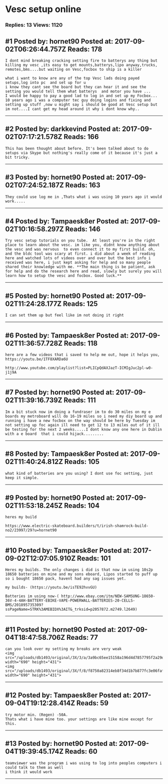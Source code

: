 # Vesc setup online

### Replies: 13 Views: 1120

## \#1 Posted by: hornet90 Posted at: 2017-09-02T06:26:44.757Z Reads: 178

```
I dont mind breaking cracking setting fire to batterys any thing but killing my vesc ,its easy to get mounts,batterys,lipo anyway,trucks, remotes,bms....but waiting on Vesc,focbox to ship is a killer

what i want to know are any of the top Vesc lads doing payed setups,log into pc  and set up for u 
i know they cant see the board but they can hear it and see the setting you would tell them what batterys  and motor you have ...
I would be happy to pay a good lad to log in and set up my Focbox...
10 years ago i was a computer tec guy doing logins and fixing and setting up stuff ,now u might say i should be good at Vesc setup but im not....I cant get my head around it why i dont know why..
```

---
## \#2 Posted by: darkkevind Posted at: 2017-09-02T07:17:21.578Z Reads: 166

```
This has been thought about before. It's been talked about to do setups via Skype but nothing's really come of it because it's just a bit tricky.
```

---
## \#3 Posted by: hornet90 Posted at: 2017-09-02T07:24:52.187Z Reads: 163

```
They could use log me in ,Thats what i was using 10 years ago it would work.....
```

---
## \#4 Posted by: Tampaesk8er Posted at: 2017-09-02T10:16:58.297Z Reads: 146

```
Try vesc setup tutorials on you tube.  At least you're in the right place to learn about the vesc. im like you, didnt know anything about the vesc and was nervous  to even connect it to my first build. oh, and the bldc tool was scary at first. i did about a week of reading here and watched lots of videos over and over but the best info i received was here, i just kept asking for help and so many people shared their knowledge with me. **The main thing is be patient, ask for help and do the research here and read, slowly but surely you will learn how to setup the vesc and focbox. Good luck.**
```

---
## \#5 Posted by: hornet90 Posted at: 2017-09-02T11:24:28.177Z Reads: 125

```
I can set them up but feel like im not doing it right
```

---
## \#6 Posted by: Tampaesk8er Posted at: 2017-09-02T11:36:57.728Z Reads: 118

```
here are a few videos that i saved to help me out, hope it helps you,
https://youtu.be/1TF8XARDa6U

http://www.youtube.com/playlist?list=PLICpQdAXJazT-ICMIgJuc2pl-w0-j1j9A
```

---
## \#7 Posted by: hornet90 Posted at: 2017-09-02T11:39:16.739Z Reads: 111

```
Im a bit stuck now im doing a fundraser im to do 30 miles on my e boards my metroboard will do 16-19 miles so i need my diy board up and running i have a new focbox on the way should be here by Tuesday im not setting up foc again ill need to get 12 to 13 miles out of it ill be testing for the next 2 weeks.....I dont know any one here in Dublin with a e board  that i could hijack.........
```

---
## \#8 Posted by: Tampaesk8er Posted at: 2017-09-02T11:40:24.812Z Reads: 105

```
what kind of batteries are you using? I dont use foc setting, just keep it simple.
```

---
## \#9 Posted by: hornet90 Posted at: 2017-09-02T11:53:18.245Z Reads: 104

```
heres my build

https://www.electric-skateboard.builders/t/irish-shamrock-build-no2/23997/29?u=hornet90
```

---
## \#10 Posted by: Tampaesk8er Posted at: 2017-09-02T12:07:05.910Z Reads: 101

```
Heres my builds. The only changes i did is that now im using 10s2p 18650 batteries on mine and my sons eboard, Lipos started to puff up so i bought 18650 pack, havent had any sag issues yet.

my builds- (https://youtu.be/isTE92hvvGU)

Batteries im using now-( http://www.ebay.com/itm/NEW-SAMSUNG-18650-36V-4-4AH-BATTERY-EBIKE-VAPE-POWERWALL-BATTERIES-20-CELLS-BMS/201895735309?ssPageName=STRK%3AMEBIDX%3AIT&_trksid=p2057872.m2749.l2649)
```

---
## \#11 Posted by: hornet90 Posted at: 2017-09-04T18:47:58.706Z Reads: 77

```
can you look over my setting my breaks are very weak
<img src="/uploads/db1493/original/3X/3/a/3a9bc65ee15158a196d4d7857795f2a29d07b0fa.png" width="690" height="431">
<img src="/uploads/db1493/original/3X/f/8/f8750a82314eb8f34d1b7b877fc3e06faf28de66.png" width="690" height="431">
```

---
## \#12 Posted by: Tampaesk8er Posted at: 2017-09-04T19:12:28.414Z Reads: 59

```
try motor min. (Regen) -50A.
Thats what i have mine too. your settings are like mine except for this.
```

---
## \#13 Posted by: hornet90 Posted at: 2017-09-04T19:39:45.174Z Reads: 60

```
teamviewer was the program i was using to log into peoples computers i could talk to them as well
i think it would work
```

---
